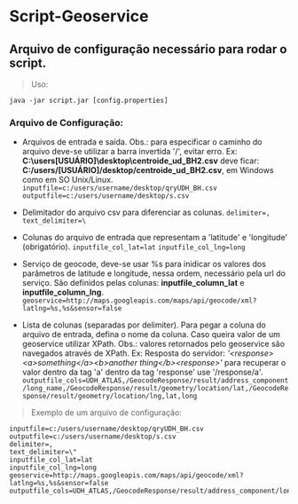 Script-Geoservice
=================

## Arquivo de configuração necessário para rodar o script.


> Uso:
```
java -jar script.jar [config.properties] 
```


### Arquivo de Configuração:

- Arquivos de entrada e saída. Obs.: para especificar o caminho do arquivo deve-se utilizar a barra invertida '/', evitar erro. Ex: **C:\users\[USUÁRIO]\desktop\centroide_ud_BH2.csv** deve ficar: **C:/users/[USUÁRIO]/desktop/centroide_ud_BH2.csv**, em Windows como em SO Unix/Linux.
 ``` inputfile=c:/users/username/desktop/qryUDH_BH.csv ``` 
 ``` outputfile=c:/users/username/desktop/s.csv ``` 
 
- Delimitador do arquivo csv para diferenciar as colunas.
 ``` delimiter=, ``` 
 ``` text_delimiter=\ ``` 
 
- Colunas do arquivo de entrada que representam a 'latitude' e 'longitude' (obrigatório).
 ``` inputfile_col_lat=lat ```
 ``` inputfile_col_lng=long ```
 
- Serviço de geocode, deve-se usar %s para inidicar os valores dos parâmetros de latitude e longitude, nessa ordem, necessário pela url do serviço. São definidos pelas colunas: **inputfile_column_lat** e **inputfile_column_lng**.
 ``` geoservice=http://maps.googleapis.com/maps/api/geocode/xml?latlng=%s,%s&sensor=false ```
 
- Lista de colunas (separadas por delimiter). Para pegar a coluna do arquivo de entrada, defina o nome da coluna. Caso queira valor de um geoservice utilizar XPath. Obs.: valores retornados pelo geoservice são navegados através de XPath. Ex: Resposta do servidor: *'&lt;response&gt;&lt;a&gt;something&lt;/a&gt;&lt;b&gt;another thing&lt;/b&gt;&lt;response&gt;'* para recuperar o valor dentro da tag 'a' dentro da tag 'response' use '/response/a'.
  ``` outputfile_cols=UDH_ATLAS,/GeocodeResponse/result/address_component/long_name,/GeocodeResponse/result/geometry/location/lat,/GeocodeResponse/result/geometry/location/lng,lat,long ``` 



> Exemplo de um arquivo de configuração:
 ```
 inputfile=c:/users/username/desktop/qryUDH_BH.csv
 outputfile=c:/users/username/desktop/s.csv
 delimiter=,
 text_delimiter=\"
 inputfile_col_lat=lat
 inputfile_col_lng=long
 geoservice=http://maps.googleapis.com/maps/api/geocode/xml?latlng=%s,%s&sensor=false
 outputfile_cols=UDH_ATLAS,/GeocodeResponse/result/address_component/long_name,/GeocodeResponse/result/geometry/location/lat,/GeocodeResponse/result/geometry/location/lng,lat,long  
 ``` 

